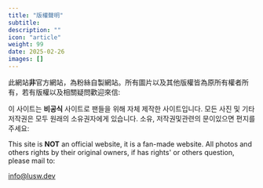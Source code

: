 ```yaml
---
title: "版權聲明"
subtitle:
description: ""
icon: "article"
weight: 99
date: 2025-02-26
images: []
---
```


此網站**非**官方網站，為粉絲自製網站。所有圖片以及其他版權皆為原所有權者所有，若有版權以及相關疑問歡迎來信:

이 사이트는 **비공식** 사이트로 팬들을 위해 자체 제작한 사이트입니다. 모든 사진 및 기타 저작권은 모두 원래의 소유권자에게 있습니다. 소유, 저작권및관련의 문이있으면 편지를주세요:

This site is **NOT** an official website, it is a fan-made website. All photos and others rights by their original owners, if has rights' or others question, please mail to:

[info@lusw.dev](mailto:info@lusw.dev)
